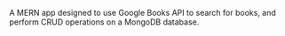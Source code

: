 A MERN app designed to use Google Books API to search for books, and perform CRUD operations on a MongoDB database.
